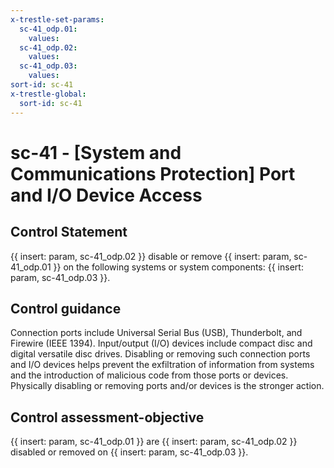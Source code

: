 ```yaml
---
x-trestle-set-params:
  sc-41_odp.01:
    values:
  sc-41_odp.02:
    values:
  sc-41_odp.03:
    values:
sort-id: sc-41
x-trestle-global:
  sort-id: sc-41
---
```


# sc-41 - \[System and Communications Protection\] Port and I/O Device Access

## Control Statement

{{ insert: param, sc-41_odp.02 }} disable or remove {{ insert: param, sc-41_odp.01 }} on the following systems or system components: {{ insert: param, sc-41_odp.03 }}.

## Control guidance

Connection ports include Universal Serial Bus (USB), Thunderbolt, and Firewire (IEEE 1394). Input/output (I/O) devices include compact disc and digital versatile disc drives. Disabling or removing such connection ports and I/O devices helps prevent the exfiltration of information from systems and the introduction of malicious code from those ports or devices. Physically disabling or removing ports and/or devices is the stronger action.

## Control assessment-objective

{{ insert: param, sc-41_odp.01 }} are {{ insert: param, sc-41_odp.02 }} disabled or removed on {{ insert: param, sc-41_odp.03 }}.
